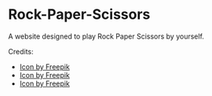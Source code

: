 # Rock-Paper-Scissors

A website designed to play Rock Paper Scissors by yourself.

Credits:
<ul>
    <li><a href="https://www.freepik.com/icon/stone_4866913#fromView=search&term=rock&page=1&position=5">Icon by Freepik</a></li>
    <li><a href="https://www.freepik.com/icon/documents_1548205#fromView=search&term=paper&page=1&position=78">Icon by Freepik</a></li>
    <li><a href="https://www.freepik.com/icon/scissors_2542051#fromView=search&term=scissors&page=1&position=11">Icon by Freepik</a></li>
</ul>